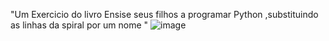 "Um Exercicio do livro Ensise seus filhos a programar Python ,substituindo as linhas da spiral por um nome "
![image](https://github.com/user-attachments/assets/211e4883-87f1-4ffd-8061-2cd741c3d87f)

